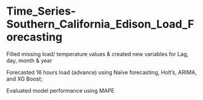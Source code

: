 # Time_Series-Southern_California_Edison_Load_Forecasting
Filled missing load/ temperature values & created new variables for Lag, day, month & year

Forecasted 16 hours load (advance) using Naïve forecasting, Holt’s, ARIMA, and XG Boost; 

Evaluated model performance using MAPE  
